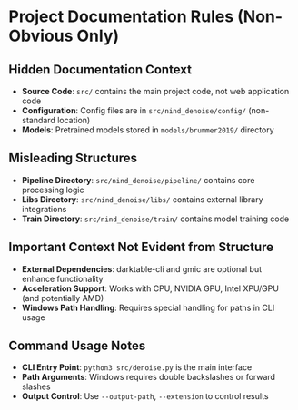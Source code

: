 # Project Documentation Rules (Non-Obvious Only)

## Hidden Documentation Context

- **Source Code**: `src/` contains the main project code, not web application code
- **Configuration**: Config files are in `src/nind_denoise/config/` (non-standard location)
- **Models**: Pretrained models stored in `models/brummer2019/` directory

## Misleading Structures

- **Pipeline Directory**: `src/nind_denoise/pipeline/` contains core processing logic
- **Libs Directory**: `src/nind_denoise/libs/` contains external library integrations
- **Train Directory**: `src/nind_denoise/train/` contains model training code

## Important Context Not Evident from Structure

- **External Dependencies**: darktable-cli and gmic are optional but enhance functionality
- **Acceleration Support**: Works with CPU, NVIDIA GPU, Intel XPU/GPU (and potentially AMD)
- **Windows Path Handling**: Requires special handling for paths in CLI usage

## Command Usage Notes

- **CLI Entry Point**: `python3 src/denoise.py` is the main interface
- **Path Arguments**: Windows requires double backslashes or forward slashes
- **Output Control**: Use `--output-path`, `--extension` to control results